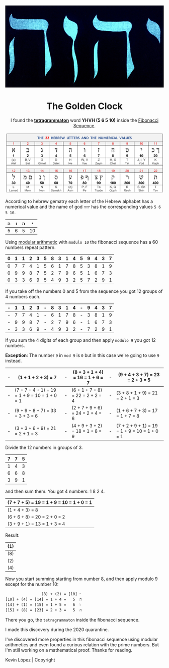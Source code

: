 <div align="center">
  <br>
  <a href="https://rgkevin.github.io/golden-clock/">
    <img src="assets/tetragrama.png" alt="Logo" width="563" height="260">
  </a>

<h1 align="center">The Golden Clock</h1>
  <p align="center">
    I found the <a href="https://en.wikipedia.org/wiki/Tetragrammaton"><strong>tetragrammaton</strong></a> word <strong>YHVH (5 6 5 10)</strong> inside the <a href="https://en.wikipedia.org/wiki/Fibonacci_sequence">Fibonacci Sequence</a>.
    <br />
  </p>
</div>

<div>
<img src="assets/hebrew-alphabet.jpg" alt="Hebrew alphabet">
</div>

According to hebrew gematry each letter of the Hebrew alphabet has a numerical value and the name of god `יהוה`
has the corresponding values `5 6 5 10`.

| ה | ו | ה | י  |
|---|---|---|----|
| 5 | 6 | 5 | 10 |

Using [modular arithmetic](https://brilliant.org/wiki/modular-arithmetic/) with `modulo 10` the fibonacci sequence has a 60 numbers repeat pattern.

| 0 | 1 | 1 | 2 | 3 | 5 | 8 | 3 | 1 | 4 | 5 | 9 | 4 | 3 | 7 |
|---|---|---|---|---|---|---|---|---|---|---|---|---|---|---|
| 0 | 7 | 7 | 4 | 1 | 5 | 6 | 1 | 7 | 8 | 5 | 3 | 8 | 1 | 9 |
| 0 | 9 | 9 | 8 | 7 | 5 | 2 | 7 | 9 | 6 | 5 | 1 | 6 | 7 | 3 |
| 0 | 3 | 3 | 6 | 9 | 5 | 4 | 9 | 3 | 2 | 5 | 7 | 2 | 9 | 1 |

If you take off the numbers 0 and 5 from the sequence you got 12 groups of 4 numbers each.

| - | 1 | 1 | 2 | 3 | - | 8 | 3 | 1 | 4 | - | 9 | 4 | 3 | 7 |
|---|---|---|---|---|---|---|---|---|---|---|---|---|---|---|
| - | 7 | 7 | 4 | 1 | - | 6 | 1 | 7 | 8 | - | 3 | 8 | 1 | 9 |
| - | 9 | 9 | 8 | 7 | - | 2 | 7 | 9 | 6 | - | 1 | 6 | 7 | 3 |
| - | 3 | 3 | 6 | 9 | - | 4 | 9 | 3 | 2 | - | 7 | 2 | 9 | 1 |

If you sum the 4 digits of each group and then apply `modulo 9` you got 12 numbers. 

**Exception**: The number `9` in `mod 9` is `0`
but in this case we're going to use `9` instead.

| - | (1 + 1 + 2 + 3) = 7                           | - | (8 + 3 + 1 + 4) = 16 = 1 + 6 = 7 | - | (9 + 4 + 3 + 7) = 23 = 2 + 3 = 5              |
|---|-----------------------------------------------|---|----------------------------------|---|-----------------------------------------------|
| - | (7 + 7 + 4 + 1) = 19 = 1 + 9 = 10 = 1 + 0 = 1 | - | (6 + 1 + 7 + 8) = 22 = 2 + 2 = 4 | - | (3 + 8 + 1 + 9) = 21 = 2 + 1 = 3              |
| - | (9 + 9 + 8 + 7) = 33 = 3 + 3 = 6              | - | (2 + 7 + 9 + 6) = 24 = 2 + 4 = 6 | - | (1 + 6 + 7 + 3) = 17 = 1 + 7 = 8              |
| - | (3 + 3 + 6 + 9) = 21 = 2 + 1 = 3              | - | (4 + 9 + 3 + 2) = 18 = 1 + 8 = 9 | - | (7 + 2 + 9 + 1) = 19 = 1 + 9 = 10 = 1 + 0 = 1 |
  
Divide the 12 numbers in groups of 3.

| 7 | 7 | 5 |
|---|---|---|
| 1 | 4 | 3 |
| 6 | 6 | 8 |
| 3 | 9 | 1 |

and then sum them. You got 4 numbers: 1 8 2 4.

| (7 + 7 + 5) = 19 = 1 + 9 = 10 = 1 + 0 = 1 |
|-------------------------------------------|
| (1 + 4 + 3) = 8                           |
| (6 + 6 + 8) = 20 = 2 + 0 = 2              |
| (3 + 9 + 1) = 13 = 1 + 3 = 4              |

Result:

| (1) |
|-----|
| (8) |
| (2) |
| (4) |

Now you start summing starting from number 8, and then apply modulo 9 except for the number 10:

```
                (8) + (2) = [10] י
[10] + (4) = [14] = 1 + 4 =   5  ה
[14] + (1) = [15] = 1 + 5 =   6  ו
[15] + (8) = [23] = 2 + 3 =   5  ה
```

There you go, the `tetragrammaton` inside the fibonacci sequence.

I made this discovery during the 2020 quarantine.

I've discovered more properties in this fibonacci sequence using modular arithmetics and even found a curious relation with the prime numbers.
But I'm still working on a mathematical proof. Thanks for reading.

Kevin López | Copyright
